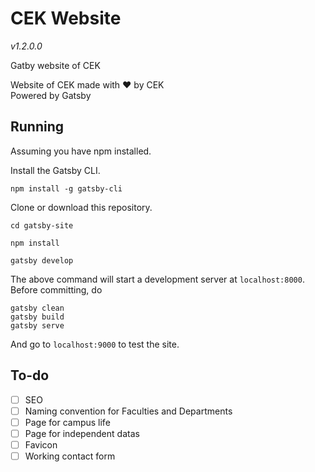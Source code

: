 # CEK Website

*v1.2.0.0*


Gatby website of CEK

Website of CEK made with :heart: by CEK   
Powered by Gatsby 


## Running

Assuming you have npm installed.

Install the Gatsby CLI.

```
npm install -g gatsby-cli
```

Clone or download this repository.

```
cd gatsby-site
```

```
npm install
```

```
gatsby develop
```

The above command will start a development server at `localhost:8000`.
Before committing, do

```
gatsby clean
gatsby build
gatsby serve
```

And go to `localhost:9000` to test the site.


## To-do

  - [ ] SEO
  - [ ] Naming convention for Faculties and Departments
  - [ ] Page for campus life
  - [ ] Page for independent datas
  - [ ] Favicon
  - [ ] Working contact form
